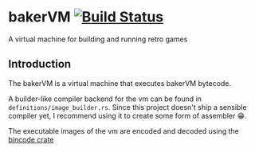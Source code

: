 # bakerVM [![Build Status](https://travis-ci.org/bakervm/bakervm.svg?branch=master)](https://travis-ci.org/bakervm/bakervm)
A virtual machine for building and running retro games

## Introduction
The bakerVM is a virtual machine that executes bakerVM bytecode.

A builder-like compiler backend for the vm can be found in `definitions/image_builder.rs`. Since this project doesn't ship a sensible compiler yet, I recommend using it to create some form of assembler :grin:.

The executable images of the vm are encoded and decoded using the [bincode crate](https://crates.io/crates/bincode)

